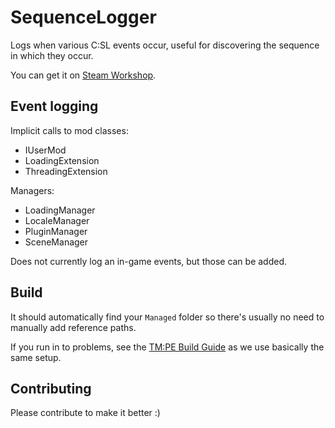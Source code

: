 # SequenceLogger

Logs when various C:SL events occur, useful for discovering the sequence in which they occur.

You can get it on [Steam Workshop](https://steamcommunity.com/sharedfiles/filedetails/?id=2018193885).

## Event logging

Implicit calls to mod classes:

* IUserMod
* LoadingExtension
* ThreadingExtension

Managers:

* LoadingManager
* LocaleManager
* PluginManager
* SceneManager

Does not currently log an in-game events, but those can be added.

## Build

It should automatically find your `Managed` folder so there's usually no need to manually add reference paths.

If you run in to problems, see the [TM:PE Build Guide](https://github.com/CitiesSkylinesMods/TMPE/blob/master/docs/BUILDING_INSTRUCTIONS.md) as we use basically the same setup.

## Contributing

Please contribute to make it better :)
